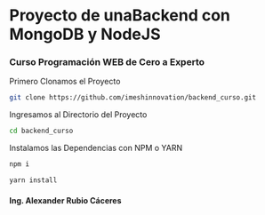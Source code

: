 # Proyecto de unaBackend con MongoDB y NodeJS

### Curso Programación WEB de Cero a Experto

Primero Clonamos el Proyecto

```bash
git clone https://github.com/imeshinnovation/backend_curso.git 
```
Ingresamos al Directorio del Proyecto

```bash
cd backend_curso
```

Instalamos las Dependencias con NPM o YARN

```bash
npm i
```

```bash
yarn install
```


#### Ing. Alexander Rubio Cáceres